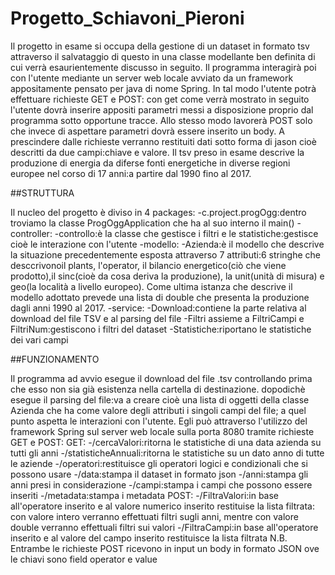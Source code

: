 # Progetto_Schiavoni_Pieroni
   
Il progetto in esame si occupa della gestione di un dataset in formato tsv attraverso il salvataggio di questo 
in una classe modellante ben definita di cui verrà esaurientemente discusso in seguito. Il programma interagirà poi con l'utente mediante un server web locale avviato da un framework appositamente pensato per java di nome Spring. In tal modo l'utente potrà effettuare richieste GET e POST: con get come verrà mostrato in seguito l'utente dovrà inserire appositi parametri messi a disposizione proprio dal programma sotto opportune tracce. Allo stesso modo lavorerà POST solo che invece di aspettare parametri dovrà 
essere inserito un body. A prescindere dalle richieste verranno restituiti dati sotto forma di jason cioè descritti da due campi:chiave e valore.
Il tsv preso in esame descrive la produzione di energia da diferse fonti energetiche in diverse regioni europee nel corso di 17 anni:a partire dal 1990 fino al 2017.


##STRUTTURA

Il nucleo del progetto è diviso in 4 packages:
	-c.project.progOgg:dentro troviamo la classe ProgOggApplication che ha al suo interno il main()
	-controller:
		-controllo:è la classe che gestisce i filtri e le statistiche:gestisce cioè le interazione con l'utente
	-modello:
		-Azienda:è il modello che descrive la situazione precedentemente esposta attraverso 7 attributi:6 stringhe che desccrivonoil                      plants, l'operator, il bilancio energetico(ciò che viene prodotto),il sinc(cioè da cosa deriva la produzione),
               la unit(unità di       misura) e geo(la località a livello europeo). Come ultima istanza che descrive il modello adottato                prevede una lista di double che presenta la produzione dagli anni 1990 al 2017.
	-service:
		-Download:contiene la parte relativa al download del file TSV e al parsing del file 
		-Filtri assieme a FiltriCampi e FiltriNum:gestiscono i filtri del dataset
		-Statistiche:riportano le statistiche dei vari campi


##FUNZIONAMENTO

Il programma ad avvio esegue il download del file .tsv controllando prima che esso non sia già esistenza nella cartella di destinazione.
dopodichè esegue il parsing del file:va a creare cioè una lista di oggetti della classe Azienda che ha come valore degli attributi
i singoli campi del file; a quel punto aspetta le interazioni con l'utente. Egli può attraverso l'utilizzo del framework Spring sul 
server web locale sulla porta 8080 tramite richieste GET e POST:
GET:
	-/cercaValori:ritorna le statistiche di una data azienda su tutti gli anni
	-/statisticheAnnuali:ritorna le statistiche su un dato anno di tutte le aziende
	-/operatori:restituisce gli operatori logici e condizionali che si possono usare 
	-/data:stampa il dataset in formato json 
	-/anni:stampa gli anni presi in considerazione
	-/campi:stampa i campi che possono essere inseriti
	-/metadata:stampa i metadata 
POST:
	-/FiltraValori:in base all'operatore inserito e al valore numerico inserito restituise la lista filtrata:
		con valore intero verranno effettuati filtri sugli anni, mentre con valore double verranno effettuali filtri sui valori
	-/FiltraCampi:in base all'operatore inserito e al valore del campo inserito restituisce la lista filtrata
N.B. Entrambe le richieste POST ricevono in input un body in formato JSON ove le chiavi sono field operator e value
